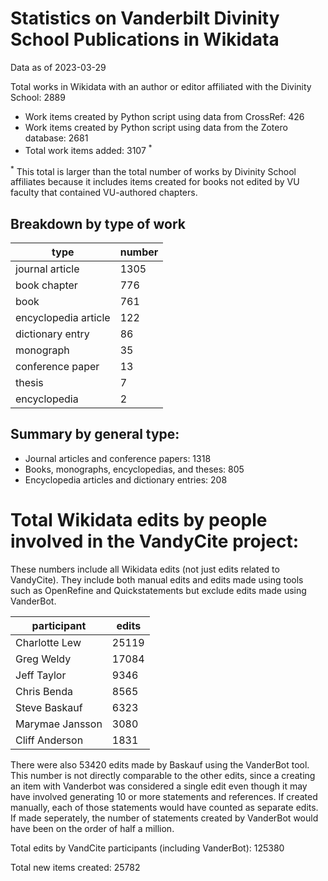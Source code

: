 # Statistics on Vanderbilt Divinity School Publications in Wikidata

Data as of 2023-03-29

Total works in Wikidata with an author or editor affiliated with the Divinity School: 2889

- Work items created by Python script using data from CrossRef: 426
- Work items created by Python script using data from the Zotero database: 2681
- Total work items added: 3107 <sup>*</sup>

 <sup>*</sup> This total is larger than the total number of works by Divinity School affiliates because it includes items created for books not edited by VU faculty that contained VU-authored chapters.

## Breakdown by type of work

| type | number |
| ---- | ------ |
| journal article | 1305 |
| book chapter | 776 |
| book | 761 |
| encyclopedia article | 122 |
| dictionary entry | 86 |
| monograph | 35 |
| conference paper | 13 |
| thesis | 7 |
| encyclopedia | 2 |

## Summary by general type: 
- Journal articles and conference papers: 1318
- Books, monographs, encyclopedias, and theses: 805 
- Encyclopedia articles and dictionary entries: 208

# Total Wikidata edits by people involved in the VandyCite project:

These numbers include all Wikidata edits (not just edits related to VandyCite). They include both manual edits and edits made using tools such as OpenRefine and Quickstatements but exclude edits made using VanderBot.

| participant | edits |
| ----------- | ----- |
| Charlotte Lew | 25119 |
| Greg Weldy | 17084 |
| Jeff Taylor | 9346 |
| Chris Benda | 8565 |
| Steve Baskauf | 6323 |
| Marymae Jansson | 3080 |
| Cliff Anderson | 1831 |

There were also 53420 edits made by Baskauf using the VanderBot tool. This number is not directly comparable to the other edits, since a creating an item with Vanderbot was considered a single edit even though it may have involved generating 10 or more statements and references. If created manually, each of those statements would have counted as separate edits. If made seperately, the number of statements created by VanderBot would have been on the order of half a million. 

Total edits by VandCite participants (including VanderBot): 125380

Total new items created: 25782
